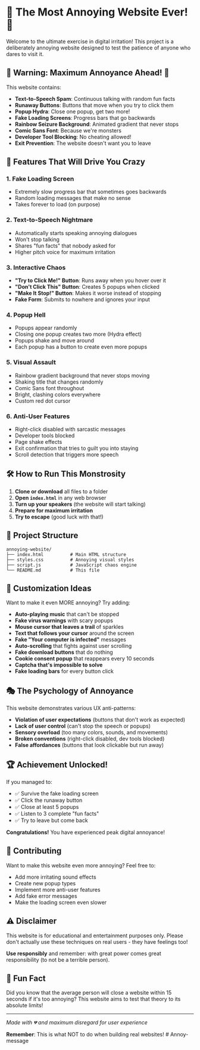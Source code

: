 # 🎉 The Most Annoying Website Ever! 🎉

Welcome to the ultimate exercise in digital irritation! This project is a deliberately annoying website designed to test the patience of anyone who dares to visit it.

## 🚨 Warning: Maximum Annoyance Ahead! 🚨

This website contains:
- **Text-to-Speech Spam**: Continuous talking with random fun facts
- **Runaway Buttons**: Buttons that move when you try to click them
- **Popup Hydra**: Close one popup, get two more!
- **Fake Loading Screens**: Progress bars that go backwards
- **Rainbow Seizure Background**: Animated gradient that never stops
- **Comic Sans Font**: Because we're monsters
- **Developer Tool Blocking**: No cheating allowed!
- **Exit Prevention**: The website doesn't want you to leave

## 🎯 Features That Will Drive You Crazy

### 1. **Fake Loading Screen**
- Extremely slow progress bar that sometimes goes backwards
- Random loading messages that make no sense
- Takes forever to load (on purpose)

### 2. **Text-to-Speech Nightmare**
- Automatically starts speaking annoying dialogues
- Won't stop talking
- Shares "fun facts" that nobody asked for
- Higher pitch voice for maximum irritation

### 3. **Interactive Chaos**
- **"Try to Click Me!" Button**: Runs away when you hover over it
- **"Don't Click This" Button**: Creates 5 popups when clicked
- **"Make It Stop!" Button**: Makes it worse instead of stopping
- **Fake Form**: Submits to nowhere and ignores your input

### 4. **Popup Hell**
- Popups appear randomly
- Closing one popup creates two more (Hydra effect)
- Popups shake and move around
- Each popup has a button to create even more popups

### 5. **Visual Assault**
- Rainbow gradient background that never stops moving
- Shaking title that changes randomly
- Comic Sans font throughout
- Bright, clashing colors everywhere
- Custom red dot cursor

### 6. **Anti-User Features**
- Right-click disabled with sarcastic messages
- Developer tools blocked
- Page shake effects
- Exit confirmation that tries to guilt you into staying
- Scroll detection that triggers more speech

## 🛠️ How to Run This Monstrosity

1. **Clone or download** all files to a folder
2. **Open `index.html`** in any web browser
3. **Turn up your speakers** (the website will start talking)
4. **Prepare for maximum irritation**
5. **Try to escape** (good luck with that!)

## 📁 Project Structure

```
annoying-website/
├── index.html          # Main HTML structure
├── styles.css          # Annoying visual styles
├── script.js           # JavaScript chaos engine
└── README.md           # This file
```

## 🎨 Customization Ideas

Want to make it even MORE annoying? Try adding:

- **Auto-playing music** that can't be stopped
- **Fake virus warnings** with scary popups
- **Mouse cursor that leaves a trail** of sparkles
- **Text that follows your cursor** around the screen
- **Fake "Your computer is infected"** messages
- **Auto-scrolling** that fights against user scrolling
- **Fake download buttons** that do nothing
- **Cookie consent popup** that reappears every 10 seconds
- **Captcha that's impossible to solve**
- **Fake loading bars** for every button click

## 🎭 The Psychology of Annoyance

This website demonstrates various UX anti-patterns:
- **Violation of user expectations** (buttons that don't work as expected)
- **Lack of user control** (can't stop the speech or popups)
- **Sensory overload** (too many colors, sounds, and movements)
- **Broken conventions** (right-click disabled, dev tools blocked)
- **False affordances** (buttons that look clickable but run away)

## 🏆 Achievement Unlocked!

If you managed to:
- ✅ Survive the fake loading screen
- ✅ Click the runaway button
- ✅ Close at least 5 popups
- ✅ Listen to 3 complete "fun facts"
- ✅ Try to leave but come back

**Congratulations!** You have experienced peak digital annoyance!

## 🤝 Contributing

Want to make this website even more annoying? Feel free to:
- Add more irritating sound effects
- Create new popup types
- Implement more anti-user features
- Add fake error messages
- Make the loading screen even slower

## ⚠️ Disclaimer

This website is for educational and entertainment purposes only. Please don't actually use these techniques on real users - they have feelings too! 

**Use responsibly** and remember: with great power comes great responsibility (to not be a terrible person).

## 🎪 Fun Fact

Did you know that the average person will close a website within 15 seconds if it's too annoying? This website aims to test that theory to its absolute limits!

---

*Made with 💔 and maximum disregard for user experience*

**Remember**: This is what NOT to do when building real websites!
#   A n n o y - m e s s a g e  
 